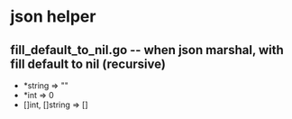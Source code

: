 # json helper

## fill_default_to_nil.go -- when json marshal, with fill default to nil (recursive)
- *string => ""
- *int => 0
- []int, []string => []
